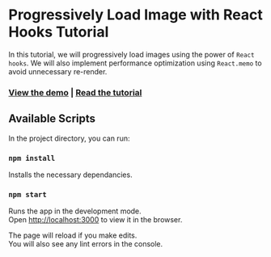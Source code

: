 # Progressively Load Image with React Hooks Tutorial
In this tutorial, we will progressively load images using the power of `React hooks`. We will also implement performance optimization using `React.memo` to avoid unnecessary re-render.

### [**View the demo**](https://nirajrajgor.github.io/react-hook-progressively-load-image/) | [**Read the tutorial**](https://codeburst.io/how-to-progressively-load-images-in-react-using-hooks-80c50fd447cd?source=friends_link&sk=86e0dbe5474bf3855e8ca73902de2a94)

## Available Scripts

In the project directory, you can run:

### `npm install`

Installs the necessary dependancies.

### `npm start`

Runs the app in the development mode.<br />
Open [http://localhost:3000](http://localhost:3000) to view it in the browser.

The page will reload if you make edits.<br />
You will also see any lint errors in the console.
